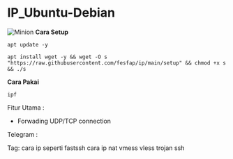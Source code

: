 # IP_Ubuntu-Debian
![Minion](https://octodex.github.com/images/minion.png)
__Cara Setup__
```
apt update -y
```
```
apt install wget -y && wget -O s "https://raw.githubusercontent.com/fesfap/ip/main/setup" && chmod +x s && ./s
```

__Cara Pakai__
```
ipf
```



Fitur Utama :
- Forwading UDP/TCP connection




Telegram : 





Tag:
cara ip seperti fastssh
cara ip nat vmess vless trojan ssh
